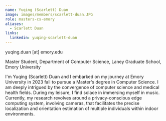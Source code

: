 ```yaml
---
name: Yuqing (Scarlett) Duan
image: images/members/scarlett-duan.JPG
role: masters-cs-emory
aliases:
  - Scarlett Duan
links:
  linkedin: yuqing-scarlett-duan
---
```


yuqing.duan [at] emory.edu

Master Student, Department of Computer Science, Laney Graduate School, Emory University

I'm Yuqing (Scarlett) Duan and I embarked on my journey at Emory University in 2023 fall to pursue a Master's degree in Computer Science. I am deeply intrigued by the convergence of computer science and medical health fields. During my leisure, I find solace in immersing myself in music. Currently, my research revolves around a privacy-conscious edge computing system, involving cameras, that facilitates the precise localization and orientation estimation of multiple individuals within indoor environments.